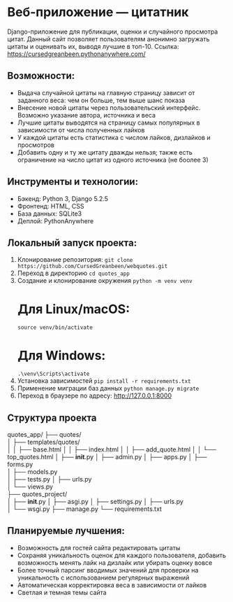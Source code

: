 # Веб-приложение — цитатник
Django-приложение для публикации, оценки и случайного просмотра цитат. Данный сайт позволяет пользователям анонимно загружать цитаты и оценивать их, выводя лучшие в топ-10.
Ссылка: https://cursedgreanbeen.pythonanywhere.com/

## Возможности:
- Выдача случайной цитаты на главную страницу зависит от заданного веса: чем он больше, тем выше шанс показа
- Внесение новой цитаты через пользовательский интерфейс. Возможно указание автора, источника и веса
- Лучшие цитаты выводятся на страницу самых популярных в зависимости от числа полученных лайков
- У каждой цитаты есть статистика с числом лайков, дизлайков и просмотров
- Добавить одну и ту же цитату дважды нельзя; также есть ограничение на число цитат из одного источника (не боолее 3)

## Инструменты и технологии:
- Бэкенд: Python 3, Django 5.2.5
- Фронтенд: HTML, CSS
- База данных: SQLite3
- Деплой: PythonAnywhere

## Локальный запуск проекта:
1. Клонирование репозитория:
   ```git clone https://github.com/CursedGreanbeen/webquotes.git```
2. Переход в директорию 
   ```cd quotes_app```
3. Создание и клонирование окружения
   ```python -m venv venv```
   # Для Linux/macOS:
   ```source venv/bin/activate```
   # Для Windows:
   ```.\venv\Scripts\activate```
4. Установка зависимостей
   ```pip install -r requirements.txt```
5. Применение миграции баз данных
   ```python manage.py migrate```
6. Переход в браузере по адресу: http://127.0.0.1:8000

## Структура проекта
quotes_app/
├── quotes/                          
│   ├── templates/quotes/            
│   │   ├── base.html
│   │   ├── index.html
│   │   ├── add_quote.html
│   │   └── top_quotes.html
│   ├── __init__.py
│   ├── admin.py
│   ├── apps.py
│   ├── forms.py                     
│   ├── models.py                    
│   ├── tests.py
│   ├── urls.py                      
│   └── views.py                     
├── quotes_project/                  
│   ├── __init__.py
│   ├── asgi.py
│   ├── settings.py
│   ├── urls.py                      
│   └── wsgi.py
├── manage.py
└── requirements.txt                 

 ## Планируемые лучшения:
 - Возможность для гостей сайта редактировать цитаты
 - Сохраняя уникальность оценок для каждого пользователя, добавить возможность менять лайк на дизлайк или убирать оценку вовсе
 - Более точный парсинг вводимых значений для проверки на уникальность с использованием регулярных выражений
 - Автоматическая корректировка веса в зависимости от лайков 
 - Светлая и темная темы сайта
